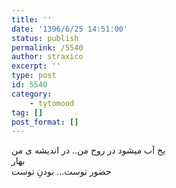```yaml
---
title: ''
date: '1396/6/25 14:51:00'
status: publish
permalink: /5540
author: straxico
excerpt: ''
type: post
id: 5540
category:
    - tytomood
tag: []
post_format: []
---
```

یخ آب میشود در روح من.. در اندیشه ی من  
بهار  
حضور توست… بودنِ توست